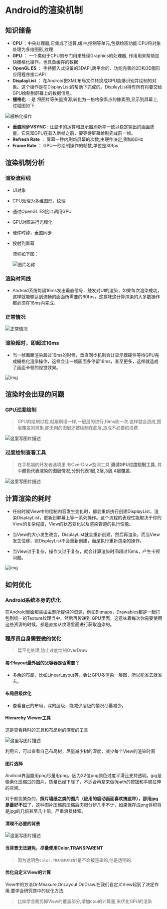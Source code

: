 # Android的渲染机制

## 知识储备

- **CPU** ：中央处理器,它集成了运算,缓冲,控制等单元,包括绘图功能.CPU将对象处理为多维图形,纹理
- **GPU** ： 一个类似于CPU的专门用来处理Graphics的处理器, 作用用来帮助加快栅格化操作。也具备缓存的数据
- **OpenGL ES** ： 手持嵌入式设备的3DAPI,跨平台的、功能完善的2D和3D图形应用程序接口API
- **DisplayList** ： 在Android把XML布局文件转换成GPU能够识别并绘制的对象。这个操作是在DisplayList的帮助下完成的。DisplayList持有所有将要交给GPU绘制到屏幕上的数据信息。
- **栅格化** ：是 将图片等矢量资源,转化为一格格像素点的像素图,显示到屏幕上,过程图如下.

![栅格化操作](http://upload-images.jianshu.io/upload_images/1848340-4f17720d731bc5af.png?imageMogr2/auto-orient/strip%7CimageView2/2/w/1240)



- **垂直同步VSYNC** : 让显卡的运算和显示器刷新率一致以稳定输出的画面质量。它告知GPU在载入新帧之前，要等待屏幕绘制完成前一帧。
- **Refresh Rate** ： 屏幕一秒内刷新屏幕的次数,由硬件决定,例如60Hz
- **Frame Rate** ： GPU一秒绘制操作的帧数,单位是30fps



## 渲染机制分析

### 渲染流程线

- UI对象

- CPU处理为多维图形，纹理

- 通过OpenGL ES接口调用GPU

- GPU对图进行光栅化

- 硬件时钟，垂直同步

- 投射到屏幕

  流程如下图：

  ![图片名称](http://upload-images.jianshu.io/upload_images/1848340-0224bc9dde7b163e?imageMogr2/auto-orient/strip%7CimageView2/2/w/1240)



### 渲染时间线

- Android系统每隔16ms发出垂直信号，触发对UI的渲染，如果每次渲染成功，这样就能够达到流畅的画面所需要的60fps，这意味这计算渲染的大多数操作都必须在16ms内完成。



### 正常情况

![正常情况](http://upload-images.jianshu.io/upload_images/1848340-d5f27647c1cd1f99?imageMogr2/auto-orient/strip%7CimageView2/2/w/1240)

### 渲染超时，即超过16ms

- 当一帧画面渲染超过16ms的时候，垂直同步机制会让显示器硬件等待GPU完成栅格化渲染操作，这样会让一帧画面多停留16ms，甚至更多，这样就造成了画面卡顿的视觉效果。

![img](http://upload-images.jianshu.io/upload_images/1848340-ef60409448b8395e.png?imageMogr2/auto-orient/strip%7CimageView2/2/w/1240)



## 渲染时会出现的问题

### GPU过度绘制

> GPU的绘制过程,就跟刷墙一样,一层层的进行,16ms刷一次.这样就会造成,图层覆盖的现象,即无用的图层还被绘制在底层,造成不必要的浪费.

![这里写图片描述](http://upload-images.jianshu.io/upload_images/1848340-aec8de30bcbdd39c?imageMogr2/auto-orient/strip%7CimageView2/2/w/1240)



### 过度绘制查看工具

> 在手机端的开发者选项里,有OverDraw监测工具,**调试GPU过度绘制工具**,
> 其中**颜色代表渲染的图层情况,分别代表1层,2层,3层,4层覆盖.**

![这里写图片描述](http://upload-images.jianshu.io/upload_images/1848340-66d89d7950737583?imageMogr2/auto-orient/strip%7CimageView2/2/w/1240)





## 计算渲染的耗时

- 任何时候View中的绘制内容发生变化时，都会重新执行创建DisplayList，渲染DisplayList，更新到屏幕上等一系列操作。这个流程的表现性能取决于你的View的复杂程度，View的状态变化以及渲染管道的执行性能。


- 当View的大小发生改变，DisplayList就会重新创建，然后再渲染，而当View发生位移，则DisplayList不会重新创建，而是执行重新渲染的操作。


- 当View过于复杂，操作又过于复杂，就会计算渲染时间超过16ms，产生卡顿问题。

![img](http://upload-images.jianshu.io/upload_images/1848340-0fe5822404e7898d.png?imageMogr2/auto-orient/strip%7CimageView2/2/w/1240)



## 如何优化

### Android系统本身的优化

在Android里面那些由主题所提供的资源，例如Bitmaps，Drawables都是一起打包到统一的Texture纹理当中，然后再传递到 GPU里面，这意味着每次你需要使用这些资源的时候，都是直接从纹理里面进行获取渲染的。



### 程序员自身需要做的优化

> 扁平化处理,防止过度绘制OverDraw



#### 每个layout最外层的父容器是否需要？

- 多余的布局，比如LinearLayout等，会让GPU多渲染一层图，所以能省去就省去。



#### 布局层级优化

- 查看自己的布局，深的层级，能减少层级的情况尽量减少。



#### Hierarchy Viewer工具

这是查看耗时的工具和布局树的深度的工具



![这里写图片描述](http://upload-images.jianshu.io/upload_images/1848340-a8d7fbfdceefcade?imageMogr2/auto-orient/strip%7CimageView2/2/w/1240)

利用它，可以查看自己布局树，尽量减少树的深度，减少每个View的渲染时间



#### 图片选择

Android界面能用png尽量用png。因为32位png颜色过度平滑且支持透明。jpg是像素化压缩过的图片，质量已经下降了，不适合再拿来做9path的按钮和平铺拉伸的空间。



对于颜色繁杂的，**照片墙纸之类的图片（应用的启动画面喜欢搞这种），那用jpg是最好不过**了，这种图片压缩前压缩后肉眼分辨几乎不计，如果保存成png体积将是jpg的几倍甚至几十倍，严重浪费体积。



#### 清理不必要的背景

![这里写图片描述](http://upload-images.jianshu.io/upload_images/1848340-4685b8733b3f1239?imageMogr2/auto-orient/strip%7CimageView2/2/w/1240)



#### 当背景无法避免，尽量使用Color.TRANSPARENT

> 因为透明色`Color.TRANSPARENT`是不会被渲染的,他是透明的.



#### 优化自定义View的计算

View中的方法OnMeasure,OnLayout,OnDraw.在我们自定义View起到了决定作用,要学会研究其中的优化方法.



> 比如学会裁剪掉View的覆盖部分,增加cpu的计算量,来优化GPU的渲染











